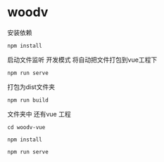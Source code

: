 # woodv

安装依赖
```
npm install
```
启动文件监听 开发模式 将自动把文件打包到vue工程下
```
npm run serve
```
打包为dist文件夹
```
npm run build
```

文件夹中 还有vue 工程

```
cd woodv-vue
```

```
npm install
```

```
npm run serve
```


